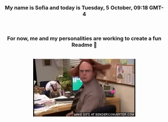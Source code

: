 


<div align="center">
<h3 >My name is Sofia and today is Tuesday, 5 October, 09:18 GMT-4</h3><br>
<h3 >For now, me and my personalities are working to create a fun Readme 👋
</h3><br>
<img src='img/dwight.gif' alt='working...'/>
</div>
